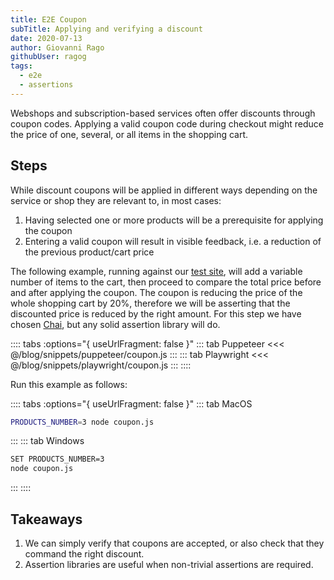 ```yaml
---
title: E2E Coupon
subTitle: Applying and verifying a discount
date: 2020-07-13
author: Giovanni Rago
githubUser: ragog
tags: 
  - e2e
  - assertions
---
```


Webshops and subscription-based services often offer discounts through coupon codes. Applying a valid coupon code during checkout might reduce the price of one, several, or all items in the shopping cart.

<!-- more -->

## Steps

While discount coupons will be applied in different ways depending on the service or shop they are relevant to, in most cases:
1. Having selected one or more products will be a prerequisite for applying the coupon
2. Entering a valid coupon will result in visible feedback, i.e. a reduction of the previous product/cart price

The following example, running against our [test site](https://danube-webshop.herokuapp.com/), will add a variable number of items to the cart, then proceed to compare the total price before and after applying the coupon. The coupon is reducing the price of the whole shopping cart by 20%, therefore we will be asserting that the discounted price is reduced by the right amount. For this step we have chosen [Chai](https://www.chaijs.com/api/assert/), but any solid assertion library will do.

:::: tabs :options="{ useUrlFragment: false }"
::: tab Puppeteer 
<<< @/blog/snippets/puppeteer/coupon.js
:::
::: tab Playwright
<<< @/blog/snippets/playwright/coupon.js
:::
::::

Run this example as follows:

:::: tabs :options="{ useUrlFragment: false }"
::: tab MacOS
```sh
PRODUCTS_NUMBER=3 node coupon.js
```
:::
::: tab Windows
```sh
SET PRODUCTS_NUMBER=3
node coupon.js
```
:::
::::

## Takeaways

1. We can simply verify that coupons are accepted, or also check that they command the right discount.
2. Assertion libraries are useful when non-trivial assertions are required.

